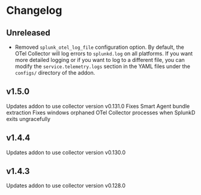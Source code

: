 # Changelog

## Unreleased

- Removed `splunk_otel_log_file` configuration option. By default, the OTel Collector will log errors
to `splunkd.log` on all platforms. If you want more detailed logging or if you want to log to a different file,
you can modify the `service.telemetry.logs` section in the YAML files under the `configs/` directory of the addon.

## v1.5.0

Updates addon to use collector version v0.131.0
Fixes Smart Agent bundle extraction
Fixes windows orphaned OTel Collector processes when SplunkD exits ungracefully

## v1.4.4

Updates addon to use collector version v0.130.0

## v1.4.3

Updates addon to use collector version v0.128.0
